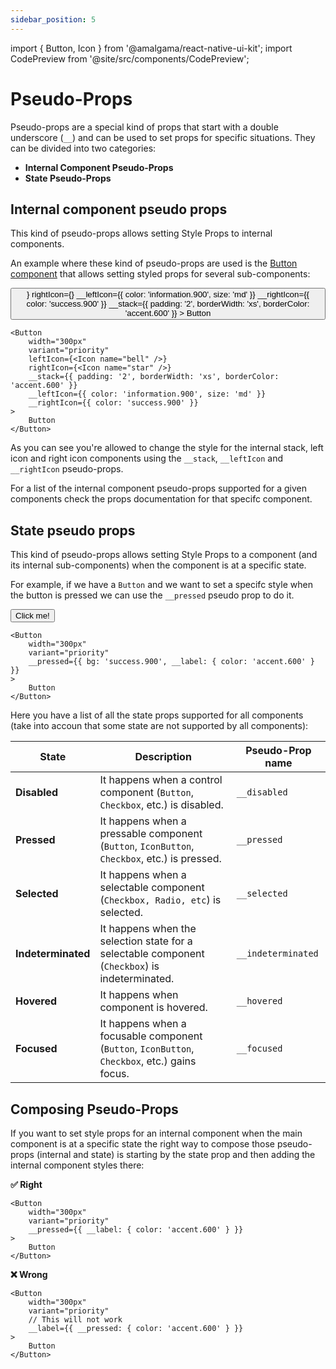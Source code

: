 ```yaml
---
sidebar_position: 5
---
```


import { Button, Icon } from '@amalgama/react-native-ui-kit';
import CodePreview from '@site/src/components/CodePreview';

# Pseudo-Props

Pseudo-props are a special kind of props that start with a double underscore (`__`) and can be used to set props for specific situations. They can be divided into two categories:
- __Internal Component Pseudo-Props__
- __State Pseudo-Props__

## Internal component pseudo props

This kind of pseudo-props allows setting Style Props to internal components. 

An example where these kind of pseudo-props are used is the [Button component](../components/button.md) that allows setting styled props for several sub-components:

<CodePreview>
	<Button
		width="300px"
		variant="priority"
		leftIcon={<Icon name="bell" />}
		rightIcon={<Icon name="star" />}
		__leftIcon={{ color: 'information.900', size: 'md' }}
		__rightIcon={{ color: 'success.900' }}
		__stack={{ padding: '2', borderWidth: 'xs', borderColor: 'accent.600' }}
	>
		Button
	</Button>
</CodePreview>

```tsx
<Button
	width="300px"
	variant="priority"
	leftIcon={<Icon name="bell" />}
	rightIcon={<Icon name="star" />}
	__stack={{ padding: '2', borderWidth: 'xs', borderColor: 'accent.600' }}
	__leftIcon={{ color: 'information.900', size: 'md' }}
	__rightIcon={{ color: 'success.900' }}
>
	Button
</Button>
```

As you can see you're allowed to change the style for the internal stack, left icon and right icon components using the `__stack`, `__leftIcon` and `__rightIcon` pseudo-props.

For a list of the internal component pseudo-props supported for a given components check the props documentation for that specifc component.

## State pseudo props

This kind of pseudo-props allows setting Style Props to a component (and its internal sub-components) when the component is at a specific state.

For example, if we have a `Button` and we want to set a specifc style when the button is pressed we can use the `__pressed` pseudo prop to do it.

<CodePreview>
	<Button
		width="300px"
		variant="priority"
		__pressed={{ bg: 'success.900', __label: { color: 'accent.600' } }}
	>
		Click me!
	</Button>
</CodePreview>

```tsx
<Button
	width="300px"
	variant="priority"
	__pressed={{ bg: 'success.900', __label: { color: 'accent.600' } }}
>
	Button
</Button>
```

Here you have a list of all the state props supported for all components (take into accoun that some state are not supported by all components):

| State | Description | Pseudo-Prop name |
| -- | -- | -- |
| __Disabled__ | It happens when a control component (`Button`, `Checkbox`, etc.) is disabled.  | `__disabled` |
| __Pressed__ | It happens when a pressable component (`Button`, `IconButton`, `Checkbox`, etc.) is pressed.  | `__pressed` |
| __Selected__ | It happens when a selectable component (`Checkbox, Radio, etc`) is selected.  | `__selected` |
| __Indeterminated__ | It happens when the selection state for a selectable component (`Checkbox`) is indeterminated.  | `__indeterminated` |
| __Hovered__ | It happens when component is hovered.  | `__hovered` |
| __Focused__ | It happens when a focusable component (`Button`, `IconButton`, `Checkbox`, etc.) gains focus.  | `__focused` |


## Composing Pseudo-Props

If you want to set style props for an internal component when the main component is at a specific state the right way to compose those pseudo-props (internal and state) is starting by the state prop and then adding the internal component styles there:

__✅ Right__
```tsx
<Button
	width="300px"
	variant="priority"
	__pressed={{ __label: { color: 'accent.600' } }}
>
	Button
</Button>
```

__❌ Wrong__
```tsx
<Button
	width="300px"
	variant="priority"
	// This will not work
	__label={{ __pressed: { color: 'accent.600' } }}
>
	Button
</Button>
```
